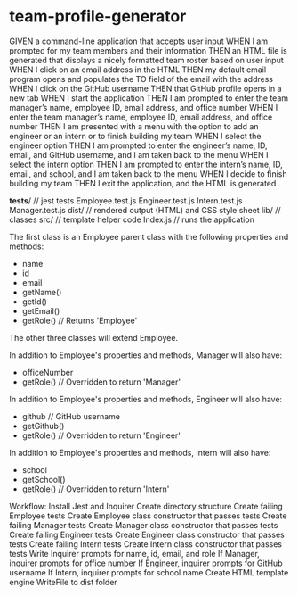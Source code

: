 # team-profile-generator

GIVEN a command-line application that accepts user input
WHEN I am prompted for my team members and their information
THEN an HTML file is generated that displays a nicely formatted team roster based on user input
WHEN I click on an email address in the HTML
THEN my default email program opens and populates the TO field of the email with the address
WHEN I click on the GitHub username
THEN that GitHub profile opens in a new tab
WHEN I start the application
THEN I am prompted to enter the team manager’s name, employee ID, email address, and office number
WHEN I enter the team manager’s name, employee ID, email address, and office number
THEN I am presented with a menu with the option to add an engineer or an intern or to finish building my team
WHEN I select the engineer option
THEN I am prompted to enter the engineer’s name, ID, email, and GitHub username, and I am taken back to the menu
WHEN I select the intern option
THEN I am prompted to enter the intern’s name, ID, email, and school, and I am taken back to the menu
WHEN I decide to finish building my team
THEN I exit the application, and the HTML is generated

__tests__/          // jest tests
  Employee.test.js
  Engineer.test.js
  Intern.test.js
  Manager.test.js
dist/               // rendered output (HTML) and CSS style sheet
lib/                // classes
src/                // template helper code
Index.js            // runs the application

The first class is an Employee parent class with the following properties and methods:
- name
- id
- email
- getName()
- getId()
- getEmail()
- getRole() // Returns 'Employee'

The other three classes will extend Employee.

In addition to Employee's properties and methods, Manager will also have:

- officeNumber
- getRole() // Overridden to return 'Manager'

In addition to Employee's properties and methods, Engineer will also have:
- github // GitHub username
- getGithub()
- getRole() // Overridden to return 'Engineer'

In addition to Employee's properties and methods, Intern will also have:
- school
- getSchool()
- getRole() // Overridden to return 'Intern'

Workflow:
Install Jest and Inquirer
Create directory structure
Create failing Employee tests
Create Employee class constructor that passes tests
Create failing Manager tests
Create Manager class constructor that passes tests
Create failing Engineer tests
Create Engineer class constructor that passes tests
Create failing Intern tests
Create Intern class constructor that passes tests
Write Inquirer prompts for name, id, email, and role
If Manager, inquirer prompts for office number
If Engineer, inquirer prompts for GitHub username
If Intern, inquirer prompts for school name
Create HTML template engine
WriteFile to dist folder 